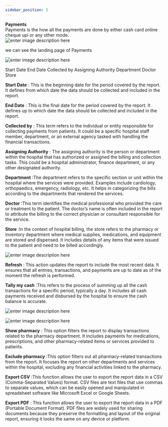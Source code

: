 ```yaml
---
sidebar_position: 3
---
```




**Payments**  
Payments is the how all the payments are done by either cash card online
cheque upi or any other mode.  
![enter image description
here](https://res.cloudinary.com/teleopdassets/image/upload/v1717993465/Screenshot_2024-06-10_095050_dfij0k.png)

we can see the landing page of Payments

![enter image description
here](https://res.cloudinary.com/teleopdassets/image/upload/v1717994118/Screenshot_2024-06-10_100425_d2z8ni.png)

Start Date End Date Collected by Assigning Authority Department Doctor Store

**Start Date** : This is the beginning date for the period covered by the
report. It defines from which date the data should be collected and included
in the report.

**End Date** : This is the final date for the period covered by the report. It
defines up to which date the data should be collected and included in the
report.

**Collected by** : This term refers to the individual or entity responsible
for collecting payments from patients. It could be a specific hospital staff
member, department, or an external agency tasked with handling the financial
transactions.

**Assigning Authority** : The assigning authority is the person or department
within the hospital that has authorized or assigned the billing and collection
tasks. This could be a hospital administrator, finance department, or any
other designated authority.

**Department** :The department refers to the specific section or unit within
the hospital where the services were provided. Examples include cardiology,
orthopaedics, emergency, radiology, etc. It helps in categorizing the bills
according to the departments that rendered the services.

**Doctor** :This term identifies the medical professional who provided the
care or treatment to the patient. The doctor’s name is often included in the
report to attribute the billing to the correct physician or consultant
responsible for the service.

**Store** :In the context of hospital billing, the store refers to the
pharmacy or inventory department where medical supplies, medications, and
equipment are stored and dispensed. It includes details of any items that were
issued to the patient and need to be billed accordingly.

![enter image description
here](https://res.cloudinary.com/teleopdassets/image/upload/v1717996199/Screenshot_2024-06-10_103932_ac6uy8.png)

**Refresh** : This action updates the report to include the most recent data.
It ensures that all entries, transactions, and payments are up to date as of
the moment the refresh is performed.

**Tally my cash** :This refers to the process of summing up all the cash
transactions for a specific period, typically a day. It includes all cash
payments received and disbursed by the hospital to ensure the cash balance is
accurate.

![enter image description
here](https://res.cloudinary.com/teleopdassets/image/upload/v1718775262/Screenshot_2024-06-19_110402_hfc6mk.png)

![enter image description
here](https://res.cloudinary.com/teleopdassets/image/upload/v1718775772/Screenshot_2024-06-19_111221_jdmof3.png)

**Show pharmacy** : This option filters the report to display transactions
related to the pharmacy department. It includes payments for medications,
prescriptions, and other pharmacy-related items or services provided to
patients.

**Exclude pharmacy** :This option filters out all pharmacy-related
transactions from the report. It focuses the report on other departments and
services within the hospital, excluding any financial activities linked to the
pharmacy.

**Export CSV** :This function allows the user to export the report data in a
CSV (Comma-Separated Values) format. CSV files are text files that use commas
to separate values, which can be easily opened and manipulated in spreadsheet
software like Microsoft Excel or Google Sheets.

**Export PDF** : This function allows the user to export the report data in a
PDF (Portable Document Format). PDF files are widely used for sharing
documents because they preserve the formatting and layout of the original
report, ensuring it looks the same on any device or platform.

